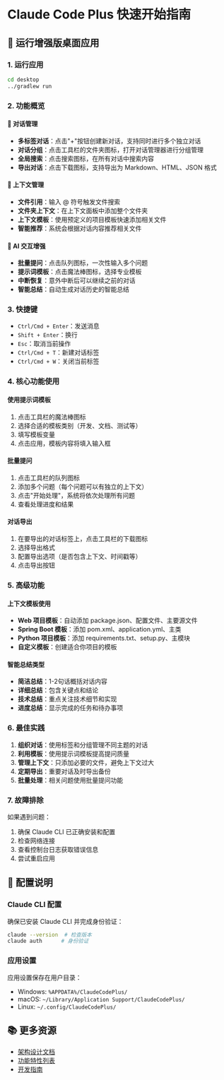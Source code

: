 # Claude Code Plus 快速开始指南

## 🚀 运行增强版桌面应用

### 1. 运行应用
```bash
cd desktop
../gradlew run
```

### 2. 功能概览

#### 🎯 对话管理
- **多标签对话**：点击"+"按钮创建新对话，支持同时进行多个独立对话
- **对话分组**：点击工具栏的文件夹图标，打开对话管理器进行分组管理
- **全局搜索**：点击搜索图标，在所有对话中搜索内容
- **导出对话**：点击下载图标，支持导出为 Markdown、HTML、JSON 格式

#### 📁 上下文管理
- **文件引用**：输入 @ 符号触发文件搜索
- **文件夹上下文**：在上下文面板中添加整个文件夹
- **上下文模板**：使用预定义的项目模板快速添加相关文件
- **智能推荐**：系统会根据对话内容推荐相关文件

#### 🤖 AI 交互增强
- **批量提问**：点击队列图标，一次性输入多个问题
- **提示词模板**：点击魔法棒图标，选择专业模板
- **中断恢复**：意外中断后可以继续之前的对话
- **智能总结**：自动生成对话历史的智能总结

### 3. 快捷键
- `Ctrl/Cmd + Enter`：发送消息
- `Shift + Enter`：换行
- `Esc`：取消当前操作
- `Ctrl/Cmd + T`：新建对话标签
- `Ctrl/Cmd + W`：关闭当前标签

### 4. 核心功能使用

#### 使用提示词模板
1. 点击工具栏的魔法棒图标
2. 选择合适的模板类别（开发、文档、测试等）
3. 填写模板变量
4. 点击应用，模板内容将填入输入框

#### 批量提问
1. 点击工具栏的队列图标
2. 添加多个问题（每个问题可以有独立的上下文）
3. 点击"开始处理"，系统将依次处理所有问题
4. 查看处理进度和结果

#### 对话导出
1. 在要导出的对话标签上，点击工具栏的下载图标
2. 选择导出格式
3. 配置导出选项（是否包含上下文、时间戳等）
4. 点击导出按钮

### 5. 高级功能

#### 上下文模板使用
- **Web 项目模板**：自动添加 package.json、配置文件、主要源文件
- **Spring Boot 模板**：添加 pom.xml、application.yml、主类
- **Python 项目模板**：添加 requirements.txt、setup.py、主模块
- **自定义模板**：创建适合你项目的模板

#### 智能总结类型
- **简洁总结**：1-2句话概括对话内容
- **详细总结**：包含关键点和结论
- **技术总结**：重点关注技术细节和实现
- **进度总结**：显示完成的任务和待办事项

### 6. 最佳实践

1. **组织对话**：使用标签和分组管理不同主题的对话
2. **利用模板**：使用提示词模板提高提问质量
3. **管理上下文**：只添加必要的文件，避免上下文过大
4. **定期导出**：重要对话及时导出备份
5. **批量处理**：相关问题使用批量提问功能

### 7. 故障排除

如果遇到问题：
1. 确保 Claude CLI 已正确安装和配置
2. 检查网络连接
3. 查看控制台日志获取错误信息
4. 尝试重启应用

## 🔧 配置说明

### Claude CLI 配置
确保已安装 Claude CLI 并完成身份验证：
```bash
claude --version  # 检查版本
claude auth      # 身份验证
```

### 应用设置
应用设置保存在用户目录：
- Windows: `%APPDATA%/ClaudeCodePlus/`
- macOS: `~/Library/Application Support/ClaudeCodePlus/`
- Linux: `~/.config/ClaudeCodePlus/`

## 📚 更多资源

- [架构设计文档](ARCHITECTURE.md)
- [功能特性列表](FEATURES.md)
- [开发指南](../README.md)